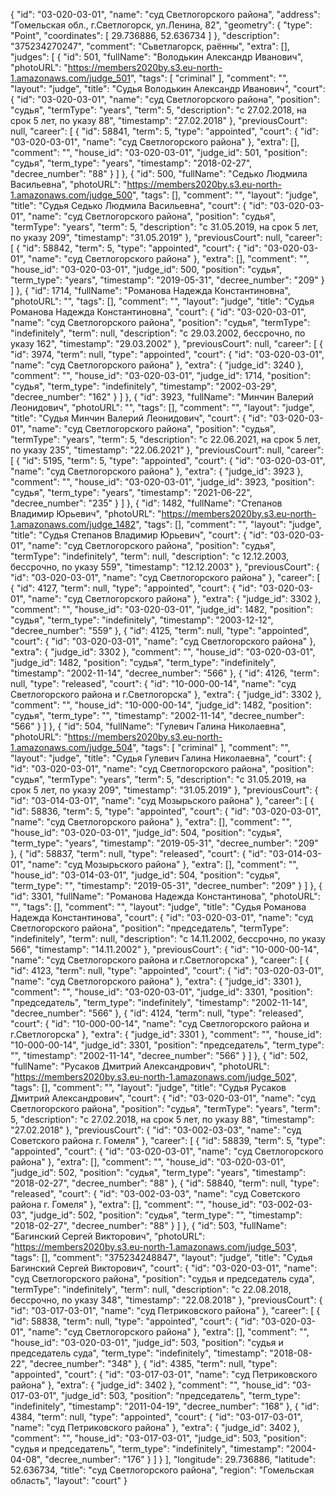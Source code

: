 {
    "id": "03-020-03-01",
    "name": "суд Светлогорского района",
    "address": "Гомельская обл., г.Светлогорск, ул.Ленина, 82",
    "geometry": {
        "type": "Point",
        "coordinates": [
            29.736886,
            52.636734
        ]
    },
    "description": "375234270247",
    "comment": "Сьветлагорск, раённы",
    "extra": [],
    "judges": [
        {
            "id": 501,
            "fullName": "Володькин Александр Иванович",
            "photoURL": "https://members2020by.s3.eu-north-1.amazonaws.com/judge_501",
            "tags": [
                "criminal"
            ],
            "comment": "",
            "layout": "judge",
            "title": "Судья Володькин Александр Иванович",
            "court": {
                "id": "03-020-03-01",
                "name": "суд Светлогорского района",
                "position": "судья",
                "termType": "years",
                "term": 5,
                "description": "c 27.02.2018, на срок 5 лет, по указу 88",
                "timestamp": "27.02.2018"
            },
            "previousCourt": null,
            "career": [
                {
                    "id": 58841,
                    "term": 5,
                    "type": "appointed",
                    "court": {
                        "id": "03-020-03-01",
                        "name": "суд Светлогорского района"
                    },
                    "extra": [],
                    "comment": "",
                    "house_id": "03-020-03-01",
                    "judge_id": 501,
                    "position": "судья",
                    "term_type": "years",
                    "timestamp": "2018-02-27",
                    "decree_number": "88"
                }
            ]
        },
        {
            "id": 500,
            "fullName": "Седько Людмила Васильевна",
            "photoURL": "https://members2020by.s3.eu-north-1.amazonaws.com/judge_500",
            "tags": [],
            "comment": "",
            "layout": "judge",
            "title": "Судья Седько Людмила Васильевна",
            "court": {
                "id": "03-020-03-01",
                "name": "суд Светлогорского района",
                "position": "судья",
                "termType": "years",
                "term": 5,
                "description": "c 31.05.2019, на срок 5 лет, по указу 209",
                "timestamp": "31.05.2019"
            },
            "previousCourt": null,
            "career": [
                {
                    "id": 58842,
                    "term": 5,
                    "type": "appointed",
                    "court": {
                        "id": "03-020-03-01",
                        "name": "суд Светлогорского района"
                    },
                    "extra": [],
                    "comment": "",
                    "house_id": "03-020-03-01",
                    "judge_id": 500,
                    "position": "судья",
                    "term_type": "years",
                    "timestamp": "2019-05-31",
                    "decree_number": "209"
                }
            ]
        },
        {
            "id": 1714,
            "fullName": "Романова Надежда Константиновна",
            "photoURL": "",
            "tags": [],
            "comment": "",
            "layout": "judge",
            "title": "Судья Романова Надежда Константиновна",
            "court": {
                "id": "03-020-03-01",
                "name": "суд Светлогорского района",
                "position": "судья",
                "termType": "indefinitely",
                "term": null,
                "description": "c 29.03.2002, бессрочно, по указу 162",
                "timestamp": "29.03.2002"
            },
            "previousCourt": null,
            "career": [
                {
                    "id": 3974,
                    "term": null,
                    "type": "appointed",
                    "court": {
                        "id": "03-020-03-01",
                        "name": "суд Светлогорского района"
                    },
                    "extra": {
                        "judge_id": 3240
                    },
                    "comment": "",
                    "house_id": "03-020-03-01",
                    "judge_id": 1714,
                    "position": "судья",
                    "term_type": "indefinitely",
                    "timestamp": "2002-03-29",
                    "decree_number": "162"
                }
            ]
        },
        {
            "id": 3923,
            "fullName": "Минчин Валерий Леонидович",
            "photoURL": "",
            "tags": [],
            "comment": "",
            "layout": "judge",
            "title": "Судья Минчин Валерий Леонидович",
            "court": {
                "id": "03-020-03-01",
                "name": "суд Светлогорского района",
                "position": "судья",
                "termType": "years",
                "term": 5,
                "description": "c 22.06.2021, на срок 5 лет, по указу 235",
                "timestamp": "22.06.2021"
            },
            "previousCourt": null,
            "career": [
                {
                    "id": 5195,
                    "term": 5,
                    "type": "appointed",
                    "court": {
                        "id": "03-020-03-01",
                        "name": "суд Светлогорского района"
                    },
                    "extra": {
                        "judge_id": 3923
                    },
                    "comment": "",
                    "house_id": "03-020-03-01",
                    "judge_id": 3923,
                    "position": "судья",
                    "term_type": "years",
                    "timestamp": "2021-06-22",
                    "decree_number": "235"
                }
            ]
        },
        {
            "id": 1482,
            "fullName": "Степанов Владимир Юрьевич",
            "photoURL": "https://members2020by.s3.eu-north-1.amazonaws.com/judge_1482",
            "tags": [],
            "comment": "",
            "layout": "judge",
            "title": "Судья Степанов Владимир Юрьевич",
            "court": {
                "id": "03-020-03-01",
                "name": "суд Светлогорского района",
                "position": "судья",
                "termType": "indefinitely",
                "term": null,
                "description": "c 12.12.2003, бессрочно, по указу 559",
                "timestamp": "12.12.2003"
            },
            "previousCourt": {
                "id": "03-020-03-01",
                "name": "суд Светлогорского района"
            },
            "career": [
                {
                    "id": 4127,
                    "term": null,
                    "type": "appointed",
                    "court": {
                        "id": "03-020-03-01",
                        "name": "суд Светлогорского района"
                    },
                    "extra": {
                        "judge_id": 3302
                    },
                    "comment": "",
                    "house_id": "03-020-03-01",
                    "judge_id": 1482,
                    "position": "судья",
                    "term_type": "indefinitely",
                    "timestamp": "2003-12-12",
                    "decree_number": "559"
                },
                {
                    "id": 4125,
                    "term": null,
                    "type": "appointed",
                    "court": {
                        "id": "03-020-03-01",
                        "name": "суд Светлогорского района"
                    },
                    "extra": {
                        "judge_id": 3302
                    },
                    "comment": "",
                    "house_id": "03-020-03-01",
                    "judge_id": 1482,
                    "position": "судья",
                    "term_type": "indefinitely",
                    "timestamp": "2002-11-14",
                    "decree_number": "566"
                },
                {
                    "id": 4126,
                    "term": null,
                    "type": "released",
                    "court": {
                        "id": "10-000-00-14",
                        "name": "суд Светлогорского района и г.Светлогорска"
                    },
                    "extra": {
                        "judge_id": 3302
                    },
                    "comment": "",
                    "house_id": "10-000-00-14",
                    "judge_id": 1482,
                    "position": "судья",
                    "term_type": "",
                    "timestamp": "2002-11-14",
                    "decree_number": "566"
                }
            ]
        },
        {
            "id": 504,
            "fullName": "Гулевич Галина Николаевна",
            "photoURL": "https://members2020by.s3.eu-north-1.amazonaws.com/judge_504",
            "tags": [
                "criminal"
            ],
            "comment": "",
            "layout": "judge",
            "title": "Судья Гулевич Галина Николаевна",
            "court": {
                "id": "03-020-03-01",
                "name": "суд Светлогорского района",
                "position": "судья",
                "termType": "years",
                "term": 5,
                "description": "c 31.05.2019, на срок 5 лет, по указу 209",
                "timestamp": "31.05.2019"
            },
            "previousCourt": {
                "id": "03-014-03-01",
                "name": "суд Мозырьского района"
            },
            "career": [
                {
                    "id": 58836,
                    "term": 5,
                    "type": "appointed",
                    "court": {
                        "id": "03-020-03-01",
                        "name": "суд Светлогорского района"
                    },
                    "extra": [],
                    "comment": "",
                    "house_id": "03-020-03-01",
                    "judge_id": 504,
                    "position": "судья",
                    "term_type": "years",
                    "timestamp": "2019-05-31",
                    "decree_number": "209"
                },
                {
                    "id": 58837,
                    "term": null,
                    "type": "released",
                    "court": {
                        "id": "03-014-03-01",
                        "name": "суд Мозырьского района"
                    },
                    "extra": [],
                    "comment": "",
                    "house_id": "03-014-03-01",
                    "judge_id": 504,
                    "position": "судья",
                    "term_type": "",
                    "timestamp": "2019-05-31",
                    "decree_number": "209"
                }
            ]
        },
        {
            "id": 3301,
            "fullName": "Романова Надежда Константинова",
            "photoURL": "",
            "tags": [],
            "comment": "",
            "layout": "judge",
            "title": "Судья Романова Надежда Константинова",
            "court": {
                "id": "03-020-03-01",
                "name": "суд Светлогорского района",
                "position": "председатель",
                "termType": "indefinitely",
                "term": null,
                "description": "c 14.11.2002, бессрочно, по указу 566",
                "timestamp": "14.11.2002"
            },
            "previousCourt": {
                "id": "10-000-00-14",
                "name": "суд Светлогорского района и г.Светлогорска"
            },
            "career": [
                {
                    "id": 4123,
                    "term": null,
                    "type": "appointed",
                    "court": {
                        "id": "03-020-03-01",
                        "name": "суд Светлогорского района"
                    },
                    "extra": {
                        "judge_id": 3301
                    },
                    "comment": "",
                    "house_id": "03-020-03-01",
                    "judge_id": 3301,
                    "position": "председатель",
                    "term_type": "indefinitely",
                    "timestamp": "2002-11-14",
                    "decree_number": "566"
                },
                {
                    "id": 4124,
                    "term": null,
                    "type": "released",
                    "court": {
                        "id": "10-000-00-14",
                        "name": "суд Светлогорского района и г.Светлогорска"
                    },
                    "extra": {
                        "judge_id": 3301
                    },
                    "comment": "",
                    "house_id": "10-000-00-14",
                    "judge_id": 3301,
                    "position": "председатель",
                    "term_type": "",
                    "timestamp": "2002-11-14",
                    "decree_number": "566"
                }
            ]
        },
        {
            "id": 502,
            "fullName": "Русаков Дмитрий Александрович",
            "photoURL": "https://members2020by.s3.eu-north-1.amazonaws.com/judge_502",
            "tags": [],
            "comment": "",
            "layout": "judge",
            "title": "Судья Русаков Дмитрий Александрович",
            "court": {
                "id": "03-020-03-01",
                "name": "суд Светлогорского района",
                "position": "судья",
                "termType": "years",
                "term": 5,
                "description": "c 27.02.2018, на срок 5 лет, по указу 88",
                "timestamp": "27.02.2018"
            },
            "previousCourt": {
                "id": "03-002-03-03",
                "name": "суд Советского района г. Гомеля"
            },
            "career": [
                {
                    "id": 58839,
                    "term": 5,
                    "type": "appointed",
                    "court": {
                        "id": "03-020-03-01",
                        "name": "суд Светлогорского района"
                    },
                    "extra": [],
                    "comment": "",
                    "house_id": "03-020-03-01",
                    "judge_id": 502,
                    "position": "судья",
                    "term_type": "years",
                    "timestamp": "2018-02-27",
                    "decree_number": "88"
                },
                {
                    "id": 58840,
                    "term": null,
                    "type": "released",
                    "court": {
                        "id": "03-002-03-03",
                        "name": "суд Советского района г. Гомеля"
                    },
                    "extra": [],
                    "comment": "",
                    "house_id": "03-002-03-03",
                    "judge_id": 502,
                    "position": "судья",
                    "term_type": "",
                    "timestamp": "2018-02-27",
                    "decree_number": "88"
                }
            ]
        },
        {
            "id": 503,
            "fullName": "Багинский Сергей Викторович",
            "photoURL": "https://members2020by.s3.eu-north-1.amazonaws.com/judge_503",
            "tags": [],
            "comment": "375234248847",
            "layout": "judge",
            "title": "Судья Багинский Сергей Викторович",
            "court": {
                "id": "03-020-03-01",
                "name": "суд Светлогорского района",
                "position": "судья и председатель суда",
                "termType": "indefinitely",
                "term": null,
                "description": "c 22.08.2018, бессрочно, по указу 348",
                "timestamp": "22.08.2018"
            },
            "previousCourt": {
                "id": "03-017-03-01",
                "name": "суд Петриковского района"
            },
            "career": [
                {
                    "id": 58838,
                    "term": null,
                    "type": "appointed",
                    "court": {
                        "id": "03-020-03-01",
                        "name": "суд Светлогорского района"
                    },
                    "extra": [],
                    "comment": "",
                    "house_id": "03-020-03-01",
                    "judge_id": 503,
                    "position": "судья и председатель суда",
                    "term_type": "indefinitely",
                    "timestamp": "2018-08-22",
                    "decree_number": "348"
                },
                {
                    "id": 4385,
                    "term": null,
                    "type": "appointed",
                    "court": {
                        "id": "03-017-03-01",
                        "name": "суд Петриковского района"
                    },
                    "extra": {
                        "judge_id": 3402
                    },
                    "comment": "",
                    "house_id": "03-017-03-01",
                    "judge_id": 503,
                    "position": "председатель",
                    "term_type": "indefinitely",
                    "timestamp": "2011-04-19",
                    "decree_number": "168"
                },
                {
                    "id": 4384,
                    "term": null,
                    "type": "appointed",
                    "court": {
                        "id": "03-017-03-01",
                        "name": "суд Петриковского района"
                    },
                    "extra": {
                        "judge_id": 3402
                    },
                    "comment": "",
                    "house_id": "03-017-03-01",
                    "judge_id": 503,
                    "position": "судья и председатель",
                    "term_type": "indefinitely",
                    "timestamp": "2004-04-08",
                    "decree_number": "176"
                }
            ]
        }
    ],
    "longitude": 29.736886,
    "latitude": 52.636734,
    "title": "суд Светлогорского района",
    "region": "Гомельская область",
    "layout": "court"
}